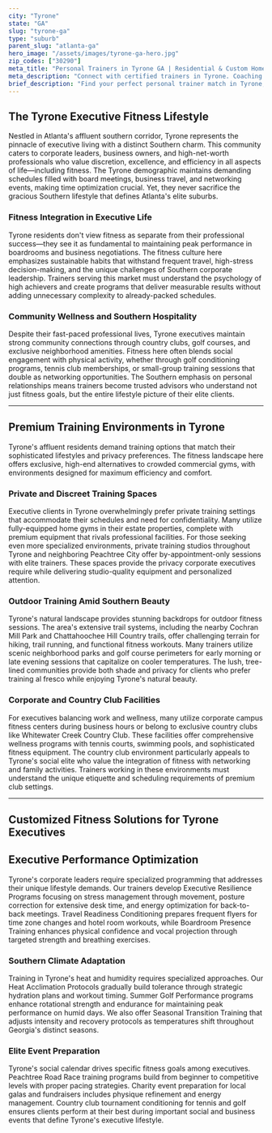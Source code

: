 ```yaml
---
city: "Tyrone"
state: "GA"
slug: "tyrone-ga"
type: "suburb"
parent_slug: "atlanta-ga"
hero_image: "/assets/images/tyrone-ga-hero.jpg"
zip_codes: ["30290"]
meta_title: "Personal Trainers in Tyrone GA | Residential & Custom Home Fitness"
meta_description: "Connect with certified trainers in Tyrone. Coaching focused on private residential gyms, family wellness, and discreet home training."
brief_description: "Find your perfect personal trainer match in Tyrone, GA. Our elite service connects busy Atlanta executives and affluent professionals with certified trainers who understand your demanding schedule and high-performance goals. Whether you need in-home sessions, private gym access, or outdoor workouts tailored to Southern heat conditions, we match you with specialists in executive fitness, metabolic conditioning, and stress management. Stop wasting time searching and start achieving optimal results with a trainer who fits your Tyrone lifestyle. Get matched today with our curated network of top-tier fitness professionals serving Atlanta's corporate elite."
---
```

## The Tyrone Executive Fitness Lifestyle

Nestled in Atlanta's affluent southern corridor, Tyrone represents the pinnacle of executive living with a distinct Southern charm. This community caters to corporate leaders, business owners, and high-net-worth professionals who value discretion, excellence, and efficiency in all aspects of life—including fitness. The Tyrone demographic maintains demanding schedules filled with board meetings, business travel, and networking events, making time optimization crucial. Yet, they never sacrifice the gracious Southern lifestyle that defines Atlanta's elite suburbs.

### Fitness Integration in Executive Life

Tyrone residents don't view fitness as separate from their professional success—they see it as fundamental to maintaining peak performance in boardrooms and business negotiations. The fitness culture here emphasizes sustainable habits that withstand frequent travel, high-stress decision-making, and the unique challenges of Southern corporate leadership. Trainers serving this market must understand the psychology of high achievers and create programs that deliver measurable results without adding unnecessary complexity to already-packed schedules.

### Community Wellness and Southern Hospitality

Despite their fast-paced professional lives, Tyrone executives maintain strong community connections through country clubs, golf courses, and exclusive neighborhood amenities. Fitness here often blends social engagement with physical activity, whether through golf conditioning programs, tennis club memberships, or small-group training sessions that double as networking opportunities. The Southern emphasis on personal relationships means trainers become trusted advisors who understand not just fitness goals, but the entire lifestyle picture of their elite clients.

---

## Premium Training Environments in Tyrone

Tyrone's affluent residents demand training options that match their sophisticated lifestyles and privacy preferences. The fitness landscape here offers exclusive, high-end alternatives to crowded commercial gyms, with environments designed for maximum efficiency and comfort.

### Private and Discreet Training Spaces

Executive clients in Tyrone overwhelmingly prefer private training settings that accommodate their schedules and need for confidentiality. Many utilize fully-equipped home gyms in their estate properties, complete with premium equipment that rivals professional facilities. For those seeking even more specialized environments, private training studios throughout Tyrone and neighboring Peachtree City offer by-appointment-only sessions with elite trainers. These spaces provide the privacy corporate executives require while delivering studio-quality equipment and personalized attention.

### Outdoor Training Amid Southern Beauty

Tyrone's natural landscape provides stunning backdrops for outdoor fitness sessions. The area's extensive trail systems, including the nearby Cochran Mill Park and Chattahoochee Hill Country trails, offer challenging terrain for hiking, trail running, and functional fitness workouts. Many trainers utilize scenic neighborhood parks and golf course perimeters for early morning or late evening sessions that capitalize on cooler temperatures. The lush, tree-lined communities provide both shade and privacy for clients who prefer training al fresco while enjoying Tyrone's natural beauty.

### Corporate and Country Club Facilities

For executives balancing work and wellness, many utilize corporate campus fitness centers during business hours or belong to exclusive country clubs like Whitewater Creek Country Club. These facilities offer comprehensive wellness programs with tennis courts, swimming pools, and sophisticated fitness equipment. The country club environment particularly appeals to Tyrone's social elite who value the integration of fitness with networking and family activities. Trainers working in these environments must understand the unique etiquette and scheduling requirements of premium club settings.

---

## Customized Fitness Solutions for Tyrone Executives

## Executive Performance Optimization

Tyrone's corporate leaders require specialized programming that addresses their unique lifestyle demands. Our trainers develop Executive Resilience Programs focusing on stress management through movement, posture correction for extensive desk time, and energy optimization for back-to-back meetings. Travel Readiness Conditioning prepares frequent flyers for time zone changes and hotel room workouts, while Boardroom Presence Training enhances physical confidence and vocal projection through targeted strength and breathing exercises.

### Southern Climate Adaptation

Training in Tyrone's heat and humidity requires specialized approaches. Our Heat Acclimation Protocols gradually build tolerance through strategic hydration plans and workout timing. Summer Golf Performance programs enhance rotational strength and endurance for maintaining peak performance on humid days. We also offer Seasonal Transition Training that adjusts intensity and recovery protocols as temperatures shift throughout Georgia's distinct seasons.

### Elite Event Preparation

Tyrone's social calendar drives specific fitness goals among executives. Peachtree Road Race training programs build from beginner to competitive levels with proper pacing strategies. Charity event preparation for local galas and fundraisers includes physique refinement and energy management. Country club tournament conditioning for tennis and golf ensures clients perform at their best during important social and business events that define Tyrone's executive lifestyle.